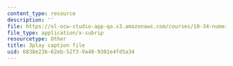 ```yaml
---
content_type: resource
description: ''
file: https://ol-ocw-studio-app-qa.s3.amazonaws.com/courses/10-34-numerical-methods-applied-to-chemical-engineering-fall-2015/6838e23b62eb52f39a409301e4fd5a34_txKXRtlrFfI.vtt
file_type: application/x-subrip
resourcetype: Other
title: 3play caption file
uid: 6838e23b-62eb-52f3-9a40-9301e4fd5a34
---
```

